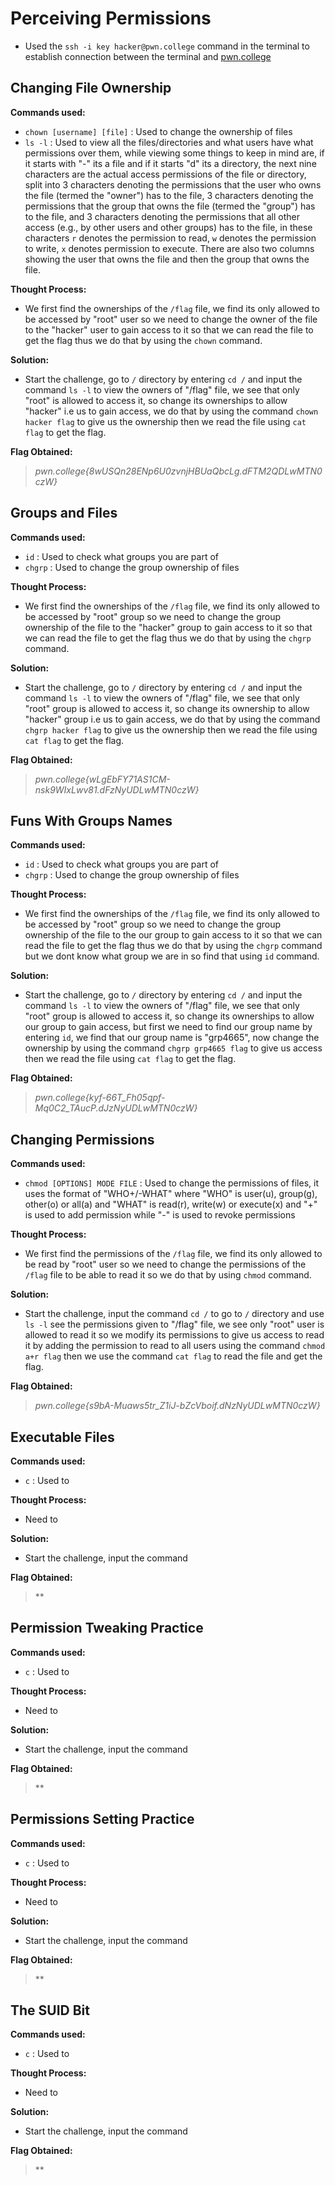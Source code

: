 # Perceiving Permissions
- Used the `ssh -i key hacker@pwn.college` command in the terminal to establish connection between the terminal and [pwn.college](https://pwn.college/)

## Changing File Ownership
**Commands used:**
- `chown [username] [file]`  : Used to change the ownership of files
- `ls -l`  : Used to view all the files/directories and what users have what permissions over them, while viewing some things to keep in mind are, if it starts with "-" its a file and if it starts "d" its a directory, the next nine characters are the actual access permissions of the file or directory, split into 3 characters denoting the permissions that the user who owns the file (termed the "owner") has to the file, 3 characters denoting the permissions that the group that owns the file (termed the "group") has to the file, and 3 characters denoting the permissions that all other access (e.g., by other users and other groups) has to the file, in these characters `r` denotes the permission to read, `w` denotes the permission to write, `x` denotes permission to execute. There are also two columns showing the user that owns the file and then the group that owns the file.

**Thought Process:**
- We first find the ownerships of the `/flag` file, we find its only allowed to be accessed by "root" user so we need to change the owner of the file to the "hacker" user to gain access to it so that we can read the file to get the flag thus we do that by using the `chown` command.

**Solution:**
- Start the challenge, go to `/` directory by entering `cd /` and input the command `ls -l` to view the owners of "/flag" file, we see that only "root" is allowed to access it, so change its ownerships to allow "hacker" i.e us to gain access, we do that by using the command `chown hacker flag` to give us the ownership then we read the file using `cat flag` to get the flag.

**Flag Obtained:**
> *pwn.college{8wUSQn28ENp6U0zvnjHBUaQbcLg.dFTM2QDLwMTN0czW}*

## Groups and Files
**Commands used:**
- `id`    : Used to check what groups you are part of
- `chgrp` : Used to change the group ownership of files

**Thought Process:**
- We first find the ownerships of the `/flag` file, we find its only allowed to be accessed by "root" group so we need to change the group ownership of the file to the "hacker" group to gain access to it so that we can read the file to get the flag thus we do that by using the `chgrp` command.

**Solution:**
- Start the challenge, go to `/` directory by entering `cd /` and input the command `ls -l` to view the owners of "/flag" file, we see that only "root" group is allowed to access it, so change its ownership to allow "hacker" group i.e us to gain access, we do that by using the command `chgrp hacker flag` to give us the ownership then we read the file using `cat flag` to get the flag.

**Flag Obtained:**
> *pwn.college{wLgEbFY71AS1CM-nsk9WIxLwv81.dFzNyUDLwMTN0czW}*

## Funs With Groups Names
**Commands used:**
- `id`    : Used to check what groups you are part of
- `chgrp` : Used to change the group ownership of files

**Thought Process:**
- We first find the ownerships of the `/flag` file, we find its only allowed to be accessed by "root" group so we need to change the group ownership of the file to the our group to gain access to it so that we can read the file to get the flag thus we do that by using the `chgrp` command but we dont know what group we are in so find that using `id` command. 

**Solution:**
- Start the challenge, go to `/` directory by entering `cd /` and input the command `ls -l` to view the owners of "/flag" file, we see that only "root" group is allowed to access it, so change its ownerships to allow our group to gain access, but first we need to find our group name by entering `id`, we find that our group name is "grp4665", now change the ownership by using the command `chgrp grp4665 flag` to give us access then we read the file using `cat flag` to get the flag.

**Flag Obtained:**
> *pwn.college{kyf-66T_Fh05qpf-Mq0C2_TAucP.dJzNyUDLwMTN0czW}*

## Changing Permissions
**Commands used:**
- `chmod [OPTIONS] MODE FILE`  : Used to change the permissions of files, it uses the format of "WHO+/-WHAT" where "WHO" is user(u), group(g), other(o) or all(a) and "WHAT" is read(r), write(w) or execute(x) and "+" is used to add permission while "-" is used to revoke permissions 

**Thought Process:**
- We first find the permissions of the `/flag` file, we find its only allowed to be read by "root" user so we need to change the permissions of the `/flag` file to be able to read it so we do that by using `chmod` command.

**Solution:**
- Start the challenge, input the command `cd /` to go to `/` directory and use `ls -l` see the permissions given to "/flag" file, we see only "root" user is allowed to read it so we modify its permissions to give us access to read it by adding the permission to read to all users using the command `chmod a+r flag` then we use the command `cat flag` to read the file and get the flag.

**Flag Obtained:**
> *pwn.college{s9bA-Muaws5tr_Z1iJ-bZcVboif.dNzNyUDLwMTN0czW}*

## Executable Files
**Commands used:**
- `c`  : Used to 

**Thought Process:**
- Need to 

**Solution:**
- Start the challenge, input the command

**Flag Obtained:**
> **

## Permission Tweaking Practice
**Commands used:**
- `c`  : Used to 

**Thought Process:**
- Need to 

**Solution:**
- Start the challenge, input the command

**Flag Obtained:**
> **

## Permissions Setting Practice
**Commands used:**
- `c`  : Used to 

**Thought Process:**
- Need to 

**Solution:**
- Start the challenge, input the command

**Flag Obtained:**
> **

## The SUID Bit
**Commands used:**
- `c`  : Used to 

**Thought Process:**
- Need to 

**Solution:**
- Start the challenge, input the command

**Flag Obtained:**
> **
